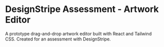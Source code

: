 ﻿# DesignStripe Assessment - Artwork Editor

A prototype drag-and-drop artwork editor built with React and Tailwind CSS. Created for an assessment with DesignStripe.
